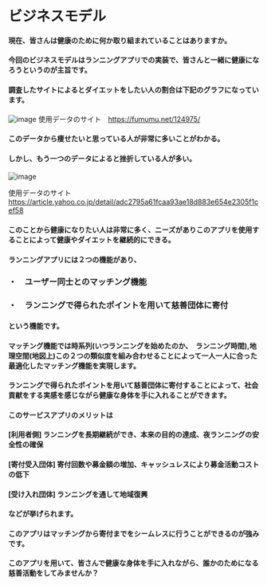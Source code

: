 # ビジネスモデル
#### 現在、皆さんは健康のために何か取り組まれていることはありますか。
#### 今回のビジネスモデルはランニングアプリでの実装で、皆さんと一緒に健康になろうというのが主旨です。
#### 調査したサイトによるとダイエットをしたい人の割合は下記のグラフになっています。
![image](https://github.com/kaiprograming0/BUSINESS_MODEL/assets/129705453/060f33f0-a5ad-4985-9c79-2478a84eae1b)
使用データのサイト　https://fumumu.net/124975/
#### このデータから痩せたいと思っている人が非常に多いことがわかる。
#### しかし、もう一つのデータによると挫折している人が多い。
![image](https://github.com/kaiprograming0/BUSINESS_MODEL/assets/129705453/fd532582-a032-4d96-83ae-2eef02057fba)

使用データのサイト　https://article.yahoo.co.jp/detail/adc2795a61fcaa93ae18d883e654e2305f1cef58
#### このことから健康になりたい人は非常に多く、ニーズがありこのアプリを使用することによって健康やダイエットを継続的にできる。
#### ランニングアプリには２つの機能があり、
### ・　ユーザー同士とのマッチング機能
### ・　ランニングで得られたポイントを用いて慈善団体に寄付
#### という機能です。
#### マッチング機能では時系列(いつランニングを始めたのか、　ランニング時間),地理空間(地図上)この２つの類似度を組み合わせることによって一人一人に合った最適化したマッチング機能を実現します。
#### ランニングで得られたポイントを用いて慈善団体に寄付することによって、社会貢献をする実感を感じながら健康な身体を手に入れることができます。
#### このサービスアプリのメリットは
#### [利用者側] ランニングを長期継続ができ、本来の目的の達成、夜ランニングの安全性の確保
#### [寄付受入団体] 寄付回数や募金額の増加、キャッシュレスにより募金活動コストの低下
#### [受け入れ団体] ランニングを通して地域復興
#### などが挙げられます。
#### このアプリはマッチングから寄付までをシームレスに行うことができるのが強みです。
#### このアプリを用いて、皆さんで健康な身体を手に入れながら、誰かのためになる慈善活動をしてみませんか？
